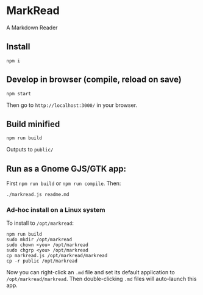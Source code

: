 # MarkRead

A Markdown Reader

## Install

	npm i

## Develop in browser (compile, reload on save)

	npm start

Then go to `http://localhost:3000/` in your browser.

## Build minified

	npm run build

Outputs to `public/`

## Run as a Gnome GJS/GTK app:

First `npm run build` or `npm run compile`. Then:

	./markread.js readme.md

### Ad-hoc install on a Linux system

To install to `/opt/markread`:

	npm run build
	sudo mkdir /opt/markread
	sudo chown <you> /opt/markread
	sudo chgrp <you> /opt/markread
	cp markread.js /opt/markread/markread
	cp -r public /opt/markread

Now you can right-click an `.md` file and set its default application to `/opt/markread/markread`. Then double-clicking `.md` files will auto-launch this app.
